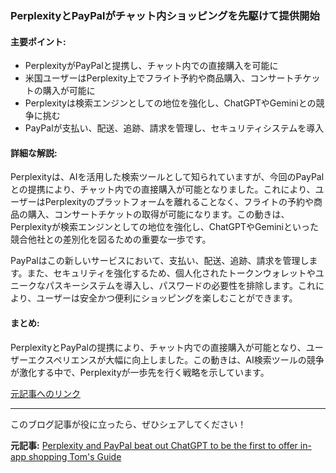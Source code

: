 ### PerplexityとPayPalがチャット内ショッピングを先駆けて提供開始

#### 主要ポイント:
- PerplexityがPayPalと提携し、チャット内での直接購入を可能に
- 米国ユーザーはPerplexity上でフライト予約や商品購入、コンサートチケットの購入が可能に
- Perplexityは検索エンジンとしての地位を強化し、ChatGPTやGeminiとの競争に挑む
- PayPalが支払い、配送、追跡、請求を管理し、セキュリティシステムを導入

#### 詳細な解説:
Perplexityは、AIを活用した検索ツールとして知られていますが、今回のPayPalとの提携により、チャット内での直接購入が可能となりました。これにより、ユーザーはPerplexityのプラットフォームを離れることなく、フライトの予約や商品の購入、コンサートチケットの取得が可能になります。この動きは、Perplexityが検索エンジンとしての地位を強化し、ChatGPTやGeminiといった競合他社との差別化を図るための重要な一歩です。

PayPalはこの新しいサービスにおいて、支払い、配送、追跡、請求を管理します。また、セキュリティを強化するため、個人化されたトークンウォレットやユニークなパスキーシステムを導入し、パスワードの必要性を排除します。これにより、ユーザーは安全かつ便利にショッピングを楽しむことができます。

#### まとめ:
PerplexityとPayPalの提携により、チャット内での直接購入が可能となり、ユーザーエクスペリエンスが大幅に向上しました。この動きは、AI検索ツールの競争が激化する中で、Perplexityが一歩先を行く戦略を示しています。

[元記事へのリンク](https://www.tomsguide.com/news/perplexity-and-paypal-beat-out-chatgpt-to-be-the-first-to-offer-in-app-shopping)

---

このブログ記事が役に立ったら、ぜひシェアしてください！

**元記事:** [Perplexity and PayPal beat out ChatGPT to be the first to offer in-app shopping Tom's Guide](https://www.tomsguide.com/ai/perplexity-and-paypal-beat-out-chatgpt-to-be-the-first-to-offer-in-app-shopping)